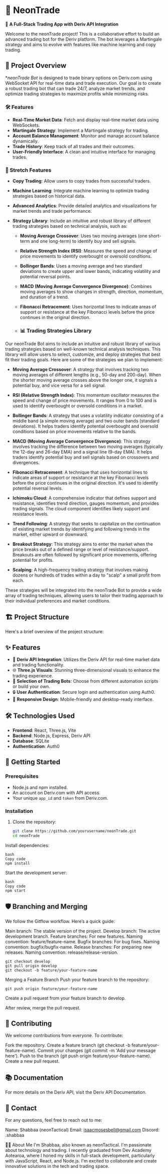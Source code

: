 # 🚀 NeonTrade

🌟 **A Full-Stack Trading App with Deriv API Integration**

Welcome to the neonTrade project! This is a collaborative effort to build an advanced trading bot for the Deriv platform. The bot leverages a Martingale strategy and aims to evolve with features like machine learning and copy trading. 

## 🚀 Project Overview

**neonTrade Bot* is designed to trade binary options on Deriv.com using WebSocket API for real-time data and trade execution. Our goal is to create a robust trading bot that can trade 24/7, analyze market trends, and optimize trading strategies to maximize profits while minimizing risks.

### 🛠 Features

- **Real-Time Market Data**: Fetch and display real-time market data using WebSockets.
- **Martingale Strategy**: Implement a Martingale strategy for trading.
- **Account Balance Management**: Monitor and manage account balance dynamically.
- **Trade History**: Keep track of all trades and their outcomes.
- **User-Friendly Interface**: A clean and intuitive interface for managing trades.

### 🌈 Stretch Features

- **Copy Trading**: Allow users to copy trades from successful traders.
- **Machine Learning**: Integrate machine learning to optimize trading strategies based on historical data.
- **Advanced Analytics**: Provide detailed analytics and visualizations for market trends and trade performance.
- **Strategy Library**: Include an intuitive and robust library of different trading strategies based on technical analysis, such as:

  - **Moving Average Crossover**: Uses two moving averages (one short-term and one long-term) to identify buy and sell signals.
  - **Relative Strength Index (RSI)**: Measures the speed and change of price movements to identify overbought or oversold conditions.
  - **Bollinger Bands**: Uses a moving average and two standard deviations to create upper and lower bands, indicating volatility and potential reversal points.
  - **MACD (Moving Average Convergence Divergence)**: Combines moving averages to show changes in strength, direction, momentum, and duration of a trend.
  - **Fibonacci Retracement**: Uses horizontal lines to indicate areas of support or resistance at the key Fibonacci levels before the price continues in the original direction.
 
  - ### 📊 Trading Strategies Library

Our neonTrade Bot aims to include an intuitive and robust library of various trading strategies based on well-known technical analysis techniques. This library will allow users to select, customize, and deploy strategies that best fit their trading goals. Here are some of the strategies we plan to implement:

- **Moving Average Crossover**: A strategy that involves tracking two moving averages of different lengths (e.g., 50-day and 200-day). When the shorter moving average crosses above the longer one, it signals a potential buy, and vice versa for a sell signal.

- **RSI (Relative Strength Index)**: This momentum oscillator measures the speed and change of price movements. It ranges from 0 to 100 and is used to identify overbought or oversold conditions in a market.

- **Bollinger Bands**: A strategy that uses a volatility indicator consisting of a middle band (a simple moving average) and two outer bands (standard deviations). It helps traders identify potential overbought and oversold conditions based on price movements relative to the bands.

- **MACD (Moving Average Convergence Divergence)**: This strategy involves tracking the difference between two moving averages (typically the 12-day and 26-day EMA) and a signal line (9-day EMA). It helps traders identify potential buy and sell signals based on crossovers and divergences.

- **Fibonacci Retracement**: A technique that uses horizontal lines to indicate areas of support or resistance at the key Fibonacci levels before the price continues in the original direction. It's used to identify potential reversal levels.

- **Ichimoku Cloud**: A comprehensive indicator that defines support and resistance, identifies trend direction, gauges momentum, and provides trading signals. The cloud component identifies likely support and resistance levels.

- **Trend Following**: A strategy that seeks to capitalize on the continuation of existing market trends by identifying and following trends in the market, either upward or downward.

- **Breakout Strategy**: This strategy aims to enter the market when the price breaks out of a defined range or level of resistance/support. Breakouts are often followed by significant price movements, offering potential for profits.

- **Scalping**: A high-frequency trading strategy that involves making dozens or hundreds of trades within a day to "scalp" a small profit from each.

These strategies will be integrated into the neonTrade Bot to provide a wide array of trading techniques, allowing users to tailor their trading approach to their individual preferences and market conditions.


## 🏗️ Project Structure

Here's a brief overview of the project structure:

## ✨ Features

- 🧩 **Deriv API Integration**: Utilizes the Deriv API for real-time market data and trading functionality.
- 🌐 **Three.js Visuals**: Stunning three-dimensional visuals to enhance the trading experience.
- 🤖 **Selection of Trading Bots**: Choose from different automation scripts or build your own.
- 🔒 **User Authentication**: Secure login and authentication using Auth0.
- 📱 **Responsive Design**: Mobile-friendly and desktop-ready interface.

## 🛠️ Technologies Used

- **Frontend**: React, Three.js, Vite
- **Backend**: Node.js, Express, Deriv API
- **Database**: SQLite
- **Authentication**: Auth0


## 🔧 Getting Started

### Prerequisites

- Node.js and npm installed.
- An account on Deriv.com with API access.
- Your unique `app_id` and `token` from Deriv.com.

### Installation

1. Clone the repository:

   ```bash
   git clone https://github.com/yourusername/neonTrade.git
   cd neonTrade

Install dependencies:

```
bash
Copy code
npm install
```

Start the development server:
```
bash
Copy code
npm start
```

##  🛡️ Branching and Merging
We follow the Gitflow workflow. Here’s a quick guide:

Main branch: The stable version of the project.
Develop branch: The active development branch.
Feature branches: For new features. Naming convention: feature/feature-name.
Bugfix branches: For bug fixes. Naming convention: bugfix/bugfix-name.
Release branches: For preparing new releases. Naming convention: release/release-version.

```
git checkout develop
git pull origin develop
git checkout -b feature/your-feature-name
```
Merging a Feature Branch
Push your feature branch to the repository:
```
git push origin feature/your-feature-name
```
Create a pull request from your feature branch to develop.

After review, merge the pull request.

##  🤝 Contributing
We welcome contributions from everyone. To contribute:

Fork the repository.
Create a feature branch (git checkout -b feature/your-feature-name).
Commit your changes (git commit -m 'Add your message here').
Push to the branch (git push origin feature/your-feature-name).
Create a new pull request.


##  📚 Documentation
For more details on the Deriv API, visit the Deriv API Documentation.


##  📧 Contact
For any questions, feel free to reach out to me:

Name: Shabbaa (neonTactical)
Email: isaacmosesbell@gmail.com
Discord: .shabbaa

👨‍💻 About Me
I'm Shabbaa, also known as neonTactical. I'm passionate about technology and trading. I recently graduated from Dev Academy Aotearoa, where I honed my skills in full-stack development, particularly with JavaScript, React, and Node.js. I'm excited to collaborate and create innovative solutions in the tech and trading space.
